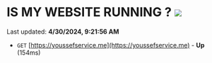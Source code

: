 # IS MY WEBSITE RUNNING ? [![](https://img.shields.io/static/v1?label=Sponsor&message=%E2%9D%A4&logo=GitHub&color=%23fe8e86)](https://github.com/sponsors/<username>)

Last updated: **4/30/2024, 9:21:56 AM**

- `GET` [https://youssefservice.me](https://youssefservice.me) - **Up** (154ms)
